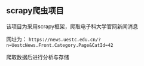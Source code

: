 ## scrapy爬虫项目


该项目为采用scrapy框架，爬取电子科大学官网新闻消息

网址为：
`https://news.uestc.edu.cn/?n=UestcNews.Front.Category.Page&CatId=42`

爬取数据后进行分析与存储

